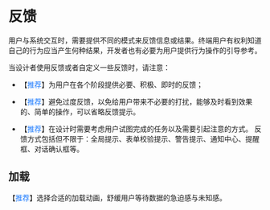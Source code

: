 # 反馈

用户与系统交互时，需要提供不同的模式来反馈信息或结果。终端用户有权利知道自己的行为应当产生何种结果，开发者也有必要为用户提供行为操作的引导参考。

当设计者使用反馈或者自定义一些反馈时，请注意：

- 【<font color="#1677FF">推荐</font>】为用户在各个阶段提供必要、积极、即时的反馈；

- 【<font color="#1677FF">推荐</font>】避免过度反馈，以免给用户带来不必要的打扰，能够及时看到效果的、简单的操作，可以省略反馈提示。

- 【<font color="#1677FF">推荐</font>】在设计时需要考虑用户试图完成的任务以及需要引起注意的方式。
反馈方式包括但不限于：全局提示、表单校验提示、警告提示、通知中心、提醒框、对话确认框等。

## 加载

【<font color="#1677FF">推荐</font>】选择合适的加载动画，舒缓用户等待数据的急迫感与未知感。